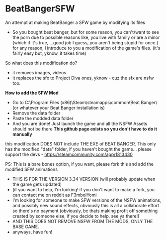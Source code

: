 # BeatBangerSFW
An attempt at making BeatBanger a SFW game by modifying its files

- So you bought beat banger, but for some reason, you can't/want to see the porn due to possible reasons like, you live with family or are a minor (which if it's true, ...good job I guess, you aren't being stupid for once.)
for any reason, I introduce to you a modification of the game's files. (it's fairly easy but, yknow, it takes time)

So what does this modification do?
- it removes images, videos
- it replaces the sfx to Project Diva ones, yknow - cuz the sfx are nsfw too.

**How to add the SFW Mod**
- Go to C:\Program Files (x86)\Steam\steamapps\common\Beat Banger\ (or whatever your Beat Banger installation is)
- Remove the data folder
- Paste the modded data folder
- And you are done! Just launch the game and all the NSFW Assets should not be there
  **This github page exists so you don't have to do it manually**

  
this modification DOES NOT include THE EXE of BEAT BANGER.
This only has the modified "data" folder, 
if you haven't bought the game...
please support the devs - https://steamcommunity.com/app/1813430

PS: This is a bare bones option, if you want, please fork this and add the modified SFW animations
- THIS IS FOR THE VERSION 3.34 VERSION (will probably update when the game gets updated) 
- (if you want to help, I'm looking! if you don't want to make a fork, you can contact me on reddit as F3mboiYomi
- I'm looking for someone to make SFW versions of the NSFW animations, and possibly new sound effects, obviously this is all a collaborate effort so there's no payment (obviously, bc thats making profit off something created by someone else, if you decide to help, see ya there!)
- AND THIS DOES NOT REMOVE NSFW FROM THE MODS, ONLY THE BASE GAME.
- anyways, have fun!

